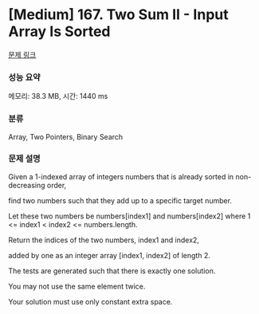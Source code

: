 # [Medium] 167. Two Sum II - Input Array Is Sorted

[문제 링크](https://leetcode.com/problems/two-sum-ii-input-array-is-sorted/description/) 

### 성능 요약

메모리: 38.3 MB, 시간: 1440 ms

### 분류

Array, Two Pointers, Binary Search

### 문제 설명

<p>Given a 1-indexed array of integers numbers that is already sorted in non-decreasing order,</p>
<p>find two numbers such that they add up to a specific target number.</p>
<p>Let these two numbers be numbers[index1] and numbers[index2] where 1 <= index1 < index2 <= numbers.length.</p>
<p>Return the indices of the two numbers, index1 and index2,</p>
<p>added by one as an integer array [index1, index2] of length 2.</p>
<p>The tests are generated such that there is exactly one solution.</p>
<p>You may not use the same element twice.</p>
<p>Your solution must use only constant extra space.</p>
